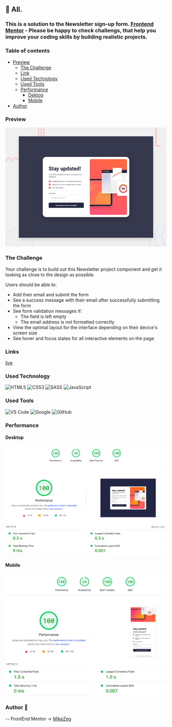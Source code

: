 ## 👋 All.
### This is a solution to the Newsletter sign-up form. [Frontend Mentor](https://www.frontendmentor.io) - Please be happy to check challengs, that help you improve your coding skills by building realistic projects. 

### Table of contents

- [Preview](#overview)
    - [The Challenge](#The-challenge)
    - [Link](#Links)
    - [Used Technology](#Used-Technology)
    - [Used Tools](#used-tools)
    - [Performance](##Performance)
        - [Dektop](###Desktop)
        - [Mobile](###Mobile)
- [Author](#Author)

### Preview

![Preview](./design/desktop-preview.jpg)

### The Challenge

Your challenge is to build out this Newsletter project component and get it looking as close to the design as possible.

Users should be able to:

- Add their email and submit the form
- See a success message with their email after successfully submitting the form
- See form validation messages if:
  - The field is left empty
  - The email address is not formatted correctly
- View the optimal layout for the interface depending on their device's screen size
- See hover and focus states for all interactive elements on the page

### Links

[live](https://mikezeg.github.io/FrontEndMentor.io/newsletter-sign-up-with-success-message-main/)

### Used Technology

![HTML5](https://img.shields.io/badge/html5-%23E34F26.svg?style=for-the-badge&logo=html5&logoColor=white) ![CSS3](https://img.shields.io/badge/css3-%231572B6.svg?style=for-the-badge&logo=css3&logoColor=white)
![SASS](https://img.shields.io/badge/SASS-hotpink.svg?style=for-the-badge&logo=SASS&logoColor=white)
![JavaScript](https://img.shields.io/badge/JavaScript%20-%23F7DF1E.svg?style=for-the-badge&logo=javascript&logoColor=black)

### Used Tools
![VS Code](https://img.shields.io/badge/VS%20Code-0078d7.svg?style=for-the-badge&logo=visual-studio-code&logoColor=white) ![Google](https://img.shields.io/badge/google-DA4437?style=for-the-badge&logo=google&logoColor=white) ![GitHub](https://img.shields.io/badge/github-%23121011.svg?style=for-the-badge&logo=github&logoColor=white)

### Performance

  #### Desktop
![deskopt-performance](./design/Screenshot%202024-01-09%20at%2017.47.06.png)

  #### Mobile
![mobile-performance](./design/Screenshot%202024-01-09%20at%2017.46.51.png)

### Author 🚀
 -- FrontEnd Mentor -> [MikeZeg](https://www.frontendmentor.io/profile/MikeZeg)
